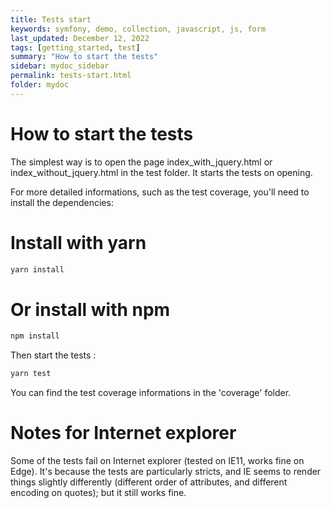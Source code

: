 ```yaml
---
title: Tests start
keywords: symfony, demo, collection, javascript, js, form
last_updated: December 12, 2022
tags: [getting_started, test]
summary: "How to start the tests"
sidebar: mydoc_sidebar
permalink: tests-start.html
folder: mydoc
---
```


# How to start the tests

The simplest way is to open the page index_with_jquery.html or index_without_jquery.html in the test folder. 
It starts the tests on opening.

For more detailed informations, such as the test coverage, you'll need to install the dependencies:

# Install with yarn
```sh
yarn install
```

# Or install with npm
```sh
npm install
```

Then start the tests :

```sh
yarn test
```

You can find the test coverage informations in the 'coverage' folder.

# Notes for Internet explorer
Some of the tests fail on Internet explorer (tested on IE11, works fine on Edge). It's because the tests are particularly stricts, and IE seems to render things slightly differently (different order of attributes, and different encoding on quotes); but it still works fine.